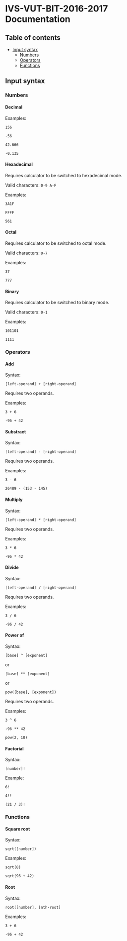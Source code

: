 # IVS-VUT-BIT-2016-2017 Documentation

## Table of contents

* [Input syntax](#input-syntax)
  * [Numbers](#numbers)
  * [Operators](#operators)
  * [Functions](#functinos)

## Input syntax

### Numbers

#### Decimal

Examples:

`156`

`-56`

`42.666`

`-0.135`

#### Hexadecimal

Requires calculator to be switched to hexadecimal mode.

Valid characters: `0-9 A-F`

Examples:

`3A1F`

`FFFF`

`561`

#### Octal

Requires calculator to be switched to octal mode.

Valid characters: `0-7`

Examples:

`37`

`777`

#### Binary

Requires calculator to be switched to binary mode.

Valid characters: `0-1`

Examples:

`101101`

`1111`

### Operators

#### Add

Syntax:

`[left-operand] + [right-operand]`

Requires two operands.

Examples:

`3 + 6`

`-96 + 42`

#### Substract

Syntax:

`[left-operand] - [right-operand]`

Requires two operands.

Examples:

`3 - 6`

`26489 - (153 - 145)`

#### Multiply

Syntax:

`[left-operand] * [right-operand]`

Requires two operands.

Examples:

`3 * 6`

`-96 * 42`

#### Divide

Syntax:

`[left-operand] / [right-operand]`

Requires two operands.

Examples:

`3 / 6`

`-96 / 42`

#### Power of

Syntax:

`[base] ^ [exponent]`

or

`[base] ** [exponent]`

or 

`pow([base], [exponent])`

Requires two operands.

Examples:

`3 ^ 6`

`-96 ** 42`

`pow(2, 10)`

#### Factorial

Syntax: 

`[number]!`

Example:

`6!`

`4!!`

`(21 / 3)!`

### Functions

#### Square root

Syntax:

`sqrt([number])`

Examples:

`sqrt(8)`

`sqrt(96 + 42)`

#### Root

Syntax:

`root([number], [nth-root]`

Examples:

`3 + 6`

`-96 + 42`
